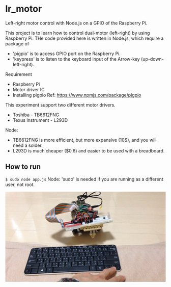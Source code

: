 # lr_motor
Left-right motor control with Node.js on a GPIO of the Raspberry Pi.

This project is to learn how to control dual-motor (left-right) by using Raspberry Pi.
THe code provided here is written in Node.js, which require a package of
- 'pigpio' is to access GPIO port on the Raspberry Pi.
- 'keypress' is to listen to the keyboard input of the Arrow-key (up-down-left-right).

Requirement
- Raspberry Pi
- Motor driver IC
- Installing pigpio Ref: https://www.npmjs.com/package/pigpio

This experiment support two different motor drivers.
- Toshiba - TB6612FNG
- Texus Instrument - L293D

Node:
- TB6612FNG is more efficient, but more expansive (10$), and you will need a solder.
- L293D is much cheaper ($0.6) and easier to be used with a breadboard.

## How to run
`$ sudo node app.js`
Node: 'sudo' is needed if you are running as a different user, not root.

[![LR-Motor control](control.jpg)](https://youtu.be/_WbnUgH4qKM "LR-Motor control")
